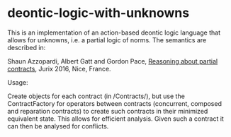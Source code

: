 # deontic-logic-with-unknowns

This is an implementation of an action-based deontic logic language that allows for unknowns, i.e. a partial logic of norms. The semantics are described in:

Shaun Azzopardi, Albert Gatt and Gordon Pace, [Reasoning about partial contracts](https://www.researchgate.net/publication/311651290_Reasoning_about_Partial_Contracts), Jurix 2016, Nice, France.

Usage:

Create objects for each contract (in /Contracts/), but use the ContractFactory for operators between contracts (concurrent, composed and reparation contracts) to create such contracts in their minimized equivalent state. This allows for efficient analysis. Given such a contract it can then be analysed for conflicts.
